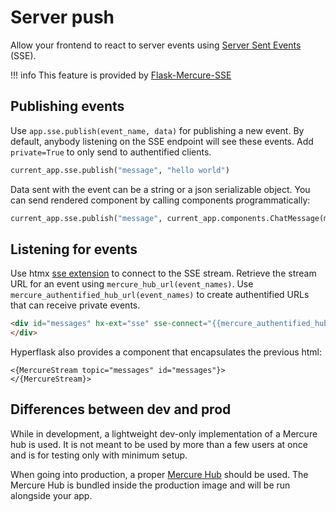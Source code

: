 # Server push

Allow your frontend to react to server events using [Server Sent Events](https://developer.mozilla.org/en-US/docs/Web/API/Server-sent_events/Using_server-sent_events) (SSE).

!!! info
    This feature is provided by [Flask-Mercure-SSE](https://github.com/hyperflask/flask-mercure-sse)

## Publishing events

Use `app.sse.publish(event_name, data)` for publishing a new event. By default, anybody listening on the SSE endpoint will see these events. Add `private=True` to only send to authentified clients.

```py
current_app.sse.publish("message", "hello world")
```

Data sent with the event can be a string or a json serializable object. You can send rendered component by calling components programmatically:

```py
current_app.sse.publish("message", current_app.components.ChatMessage(msg="hello world"))
```

## Listening for events

Use htmx [sse extension](https://htmx.org/extensions/sse/) to connect to the SSE stream. Retrieve the stream URL for an event using `mercure_hub_url(event_names)`. Use `mercure_authentified_hub_url(event_names)` to create authentified URLs that can receive private events.

```html
<div id="messages" hx-ext="sse" sse-connect="{{mercure_authentified_hub_url('messages')}}" hx-swap="beforeend">
</div>
```

Hyperflask also provides a component that encapsulates the previous html:

```
<{MercureStream topic="messages" id="messages"}>
</{MercureStream}>
```

## Differences between dev and prod

While in development, a lightweight dev-only implementation of a Mercure hub is used. It is not meant to be used by more than a few users at once and is for testing only with minimum setup.

When going into production, a proper [Mercure Hub](https://mercure.rocks/docs/hub/install) should be used. The Mercure Hub is bundled inside the production image and will be run alongside your app.